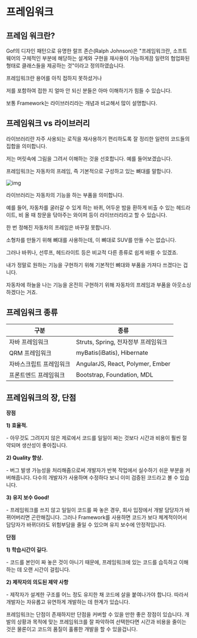 # 프레임워크

## 프레임 워크란?

Gof의 디자인 패턴으로 유명한 랄프 존슨(Ralph Johnson)은 "프레임워크란, 소프트웨어의 구체적인 부분에 해당하는 설계와 구현을 재사용이 가능하게끔 일련의 협업화된 형태로 클래스들을 제공하는 것"이라고 정의하였습니다.

프레임워크란 용어를 아직 접하지 못하셨거나

저를 포함하여 접한 지 얼마 안 되신 분들은 아마 이해하기가 힘들 수 있습니다.

보통 Framework는 라이브러리라는 개념과 비교해서 많이 설명합니다.

## 프레임워크 vs 라이브러리

라이브러리란 자주 사용되는 로직을 재사용하기 편리하도록 잘 정리한 일련의 코드들의 집합을 의미합니다.

저는 머릿속에 그림을 그려서 이해하는 것을 선호합니다. 예를 들어보겠습니다.

프레임워크는 자동차의 프레임, 즉 기본적으로 구성하고 있는 뼈대를 말합니다.

![img](https://t1.daumcdn.net/cfile/tistory/2301844E59539C810C)

라이브러리는 자동차의 기능을 하는 부품을 의미합니다.

예를 들어, 자동차를 굴러갈 수 있게 하는 바퀴, 어두운 밤을 환하게 비출 수 있는 헤드라이트, 비 올 때 창문을 닦아주는 와이퍼 등이 라이브러리라고 할 수 있습니다.

한 번 정해진 자동차의 프레임은 바꾸질 못합니다.

소형차를 만들기 위해 뼈대를 사용하는데, 이 뼈대로 SUV를 만들 수는 없습니다.

그러나 바퀴나, 선루프, 헤드라이트 등은 비교적 다른 종류로 쉽게 바뀔 수 있겠죠.

내가 정말로 원하는 기능을 구현하기 위해 기본적인 뼈대와 부품을 가져다 쓰겠다는 겁니다.

자동차에 하늘을 나는 기능을 온전히 구현하기 위해 자동차의 프레임과 부품을 아웃소싱 하겠다는 거죠.

## **프레임워크 종류**



| **구분**                | **종류**                            |
| ----------------------- | ----------------------------------- |
| 자바 프레임워크         | Struts, Spring, 전자정부 프레임워크 |
| QRM 프레임워크          | myBatis(iBatis), Hibernate          |
| 자바스크립트 프레임워크 | AngularJS, React, Polymer, Ember    |
| 프론트엔드 프레임워크   | Bootstrap, Foundation, MDL          |

## **프레임워크의 장, 단점**

**장점**

**1) 효율적.**

\- 아무것도 그려지지 않은 제로에서 코드를 일일이 짜는 것보다 시간과 비용이 훨씬 절약되며 생산성이 좋아집니다.



**2) Quality 향상.**

\- 버그 발생 가능성을 처리해줌으로써 개발자가 반복 작업에서 실수하기 쉬운 부분을 커버해줍니다. 다수의 개발자가 사용하며 수정하다 보니 이미 검증된 코드라고 볼 수 있습니다.



**3) 유지 보수 Good!**

\- 프레임워크를 쓰지 않고 일일이 코드를 짜 놓은 경우, 회사 입장에서 개발 담당자가 바뀌어버리면 곤란해집니다. 그러나 Framework를 사용하면 코드가 보다 체계적이어서 담당자가 바뀌더라도 위험부담을 줄일 수 있으며 유지 보수에 안정적입니다.

**단점**

**1) 학습시간이 길다.**

\- 코드를 본인이 짜 놓은 것이 아니기 때문에, 프레임워크에 있는 코드를 습득하고 이해하는 데 오랜 시간이 걸립니다.





**2) 제작자의 의도된 제약 사항**

\- 제작자가 설계한 구조를 어느 정도 유지한 채 코드에 살을 붙여나가야 합니다. 따라서 개발자는 자유롭고 유연하게 개발하는 데 한계가 있습니다.





프레임워크는 단점이 존재하지만 단점을 커버할 수 있을 만한 좋은 장점이 있습니다. 개발의 상황과 목적에 맞는 프레임워크를 잘 파악하여 선택한다면 시간과 비용을 줄이는 것은 물론이고 코드의 품질이 훌륭한 개발을 할 수 있을겁니다.